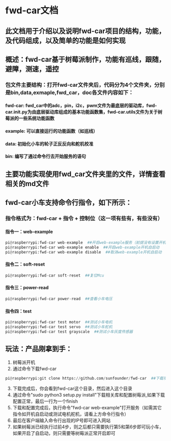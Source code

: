 # fwd-car文档
## 此文档用于介绍以及说明fwd-car项目的结构，功能，及代码组成，以及简单的功能是如何实现

## 概述：fwd-car基于树莓派制作，功能有巡线，跟随，避障，测速，遥控

### 包文件主要结构：打开fwd-car文件夹后，代码分为4个文件夹，分别是bin,data,exmaple,fwd_car，doc各文件内容如下：

#### fwd-car: fwd_car中的adc，pin，i2c，pwm文件为最底层的驱动库，fwd-car.__init__.py为由底层驱动库组成的基本功能函数集，fwd-car.utils文件为关于树莓派的一些系统功能函数

#### example: 可以直接运行的功能函数（如巡线）

#### data: 初始化小车的轮子正反反向和舵机校准

#### bin: 编写了通过命令行去开始服务的语句

## 主要功能实现使用fwd_car文件夹里的文件，详情查看相关的md文件

## fwd-car小车支持命令行指令，如下所示：
### 指令格式为：fwd-car + 指令 + 控制位（这一项有些有，有些没有）
#### 指令一：web-example
```python
pi@raspberrypi:fwd-car web-example  ##开启web-example服务（前提没有设置开机自启动此项服务）
pi@raspberrypi:fwd-car web-example enable  ##开启web-example开机自启动
pi@raspberrypi:fwd-car web-example disable  ##取消web-example开机自启动
```
#### 指令二：soft-reset
```python
pi@raspberrypi:fwd-car soft-reset  ##复位Mcu
```
#### 指令三：power-read
```python
pi@raspberrypi:fwd-car power-read  ##查看小车电压
```
#### 指令四：test
```python
pi@raspberrypi:fwd-car test motor  ##测试小车电机
pi@raspberrypi:fwd-car test servo  ##测试小车舵机
pi@raspberrypi:fwd-car test grayscale  ##测试小车灰度传感器
```

## 玩法：产品刚拿到手：
1. 树莓派开机
2. 通过命令下载fwd-car
```python
pi@raspberrypi:git clone https://github.com/sunfounder/fwd-car  ##下载项目
```
3. 下载完成后，你会看到fwd-car这个目录，然后进入这个目录
4. 通过命令"sudo python3 setup.py install"下载相关库和配置树莓派,如果下载配置正常，最后一行为一个finish
5. 下载和配置完成后，执行命令"fwd-car web-example"打开服务（如需其它指令如开机自启动或测试电机舵机，请看上方命令行指令）
6. 最后在客户端输入命令行出现的IP号即可进入网站
7. 如果树莓派已经执行过前4步，则之后都只需要执行第5和第6步即可玩小车，如果开启了自启动，则只需要等树莓派正常开启即可
